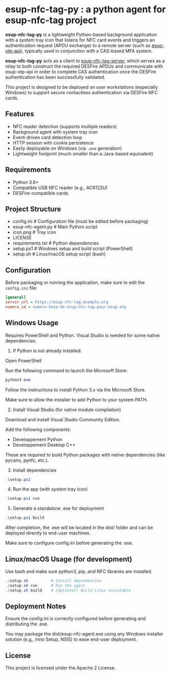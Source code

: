 # esup-nfc-tag-py : a python agent for esup-nfc-tag project

**esup-nfc-tag-py** is a lightweight Python-based background application with a system tray icon that listens for NFC card events and triggers an authentication request (APDU exchange) to a remote server (such as [esup-otp-api](https://github.com/EsupPortail/esup-otp-api)), typically used in conjunction with a CAS-based MFA system.

**esup-nfc-tag-py** acts as a client to [esup-nfc-tag-server](https://github.com/EsupPortail/esup-nfc-tag-server), which serves as a relay to both construct the required DESFire APDUs and communicate with esup-otp-api in order to complete CAS authentication once the DESFire authentication has been successfully validated.

This project is designed to be deployed on user workstations (especially Windows) to support secure contactless authentication via DESFire NFC cards.

## Features

- NFC reader detection (supports multiple readers)
- Background agent with system tray icon
- Event-driven card detection loop
- HTTP session with cookie persistence
- Easily deployable on Windows (via `.exe` generation)
- Lightweight footprint (much smaller than a Java-based equivalent)

## Requirements

- Python 3.8+
- Compatible USB NFC reader (e.g., ACR122U)
- DESFire-compatible cards

## Project Structure

- config.ini # Configuration file (must be edited before packaging)
- esup-nfc-agent.py # Main Python script
- icon.png # Tray icon
- LICENSE
- requirements.txt # Python dependencies
- setup.ps1 # Windows setup and build script (PowerShell)
- setup.sh # Linux/macOS setup script (bash)


## Configuration

Before packaging or running the application, make sure to edit the `config.ini` file:

```ini
[general]
server_url = https://esup-nfc-tag.example.org
numero_id = numero-hexa-de-esup-nfc-tag-pour-esup-otp
```

## Windows Usage

Requires PowerShell and Python. Visual Studio is needed for some native dependencies.

1. If Python is not already installed:

Open PowerShell

Run the following command to launch the Microsoft Store:

```powershell
python3.exe
```

Follow the instructions to install Python 3.x via the Microsoft Store.

Make sure to allow the installer to add Python to your system PATH.

2. Install Visual Studio (for native module compilation)

Download and install Visual Studio Community Edition.

Add the following components:

- Developpement Python
- Developpement Desktop C++

These are required to build Python packages with native dependencies (like pycairo, pynfc, etc.).

3. Install dependencies
```powershell
.\setup.ps1
```

4. Run the app (with system tray icon)
```powershell
.\setup.ps1 run
```

5. Generate a standalone .exe for deployment
```powershell
.\setup.ps1 build
```

After completion, the .exe will be located in the dist/ folder and can be deployed directly to end-user machines.

Make sure to configure config.ini before generating the .exe.

## Linux/macOS Usage (for development)
Use bash and make sure python3, pip, and NFC libraries are installed.
```powershell
./setup.sh          # Install dependencies
./setup.sh run      # Run the agent
./setup.sh build    # (Optional) Build Linux executable
```

## Deployment Notes
Ensure the config.ini is correctly configured before generating and distributing the .exe.

You may package the dist/esup-nfc-agent.exe using any Windows installer solution (e.g., Inno Setup, NSIS) to ease end-user deployment.

## License
This project is licensed under the Apache 2 License.
